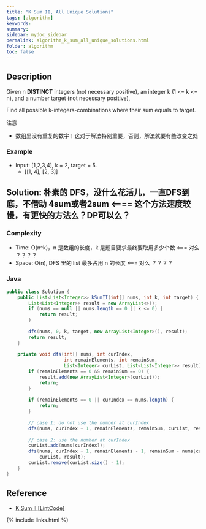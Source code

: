 ```yaml
---
title: "K Sum II, All Unique Solutions"
tags: [algorithm]
keywords:
summary:
sidebar: mydoc_sidebar
permalink: algorithm_k_sum_all_unique_solutions.html
folder: algorithm
toc: false
---
```


## Description
Given n **DISTINCT** integers (not necessary positive), an integer k (1 <= k <= n), 
and a number target (not necessary positive), 

Find all possible k-integers-combinations where their sum equals to target.

注意
* 数组里没有重复的数字！这对于解法特别重要，否则，解法就要有些改变之处

### Example
* Input: [1,2,3,4], k = 2, target = 5.
  * [[1, 4], [2, 3]]

## Solution: 朴素的 DFS，没什么花活儿，一直DFS到底，不借助 4sum或者2sum <==== 这个方法速度较慢，有更快的方法么？DP可以么？

### Complexity
* Time: O(n^k)，n 是数组的长度，k 是题目要求最终要取用多少个数 <=== 对么 ？？？？
* Space: O(n), DFS 里的 list 最多占用 n 的长度 <=== 对么 ？？？？

### Java
```java
public class Solution {
    public List<List<Integer>> kSumII(int[] nums, int k, int target) {
        List<List<Integer>> result = new ArrayList<>();
        if (nums == null || nums.length == 0 || k <= 0) {
            return result;
        }
        
        dfs(nums, 0, k, target, new ArrayList<Integer>(), result);
        return result;
    }
    
    private void dfs(int[] nums, int curIndex, 
                     int remainElements, int remainSum,
                     List<Integer> curList, List<List<Integer>> result) {
        if (remainElements == 0 && remainSum == 0) {
            result.add(new ArrayList<Integer>(curList));
            return;
        }
        
        if (remainElements == 0 || curIndex == nums.length) {
            return;
        }
        
        // case 1: do not use the number at curIndex
        dfs(nums, curIndex + 1, remainElements, remainSum, curList, result);
        
        // case 2: use the number at curIndex
        curList.add(nums[curIndex]);
        dfs(nums, curIndex + 1, remainElements - 1, remainSum - nums[curIndex],
            curList, result);
        curList.remove(curList.size() - 1);
    }
}
```

## Reference
* [K Sum II [LintCode]](https://www.lintcode.com/problem/k-sum-ii/description)

{% include links.html %}
